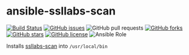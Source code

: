 # ansible-ssllabs-scan

[![Build Status](https://travis-ci.org/030/ansible-ssllabs-scan.svg?branch=master)](https://travis-ci.org/030/ansible-ssllabs-scan)
[![GitHub issues](https://img.shields.io/github/issues/030/ansible-ssllabs-scan)](https://github.com/030/ansible-ssllabs-scan/issues)
![GitHub pull requests](https://img.shields.io/github/issues-pr/030/ansible-ssllabs-scan)
[![GitHub forks](https://img.shields.io/github/forks/030/ansible-ssllabs-scan)](https://github.com/030/ansible-ssllabs-scan/network)
[![GitHub stars](https://img.shields.io/github/stars/030/ansible-ssllabs-scan)](https://github.com/030/ansible-ssllabs-scan/stargazers)
[![GitHub license](https://img.shields.io/github/license/030/ansible-ssllabs-scan)](https://github.com/030/ansible-ssllabs-scan/blob/master/LICENSE)
![Ansible Role](https://img.shields.io/ansible/role/d/46769)

Installs [ssllabs-scan](https://github.com/ssllabs/ssllabs-scan) into
```/usr/local/bin```

